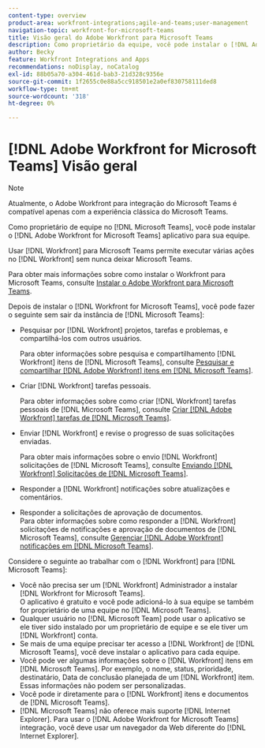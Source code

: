 ```yaml
---
content-type: overview
product-area: workfront-integrations;agile-and-teams;user-management
navigation-topic: workfront-for-microsoft-teams
title: Visão geral do Adobe Workfront para Microsoft Teams
description: Como proprietário da equipe, você pode instalar o [!DNL Adobe Workfront for Microsoft Teams] aplicativo para sua equipe.
author: Becky
feature: Workfront Integrations and Apps
recommendations: noDisplay, noCatalog
exl-id: 88b05a70-a304-461d-bab3-21d328c9356e
source-git-commit: 1f2655c0e88a5cc918501e2a0ef830758111ded8
workflow-type: tm+mt
source-wordcount: '318'
ht-degree: 0%

---
```


# [!DNL Adobe Workfront for Microsoft Teams] Visão geral

>[!NOTE]
>
>Atualmente, o Adobe Workfront para integração do Microsoft Teams é compatível apenas com a experiência clássica do Microsoft Teams.

Como proprietário de equipe no [!DNL Microsoft Teams], você pode instalar o [!DNL Adobe Workfront for Microsoft Teams] aplicativo para sua equipe.

Usar [!DNL Workfront] para Microsoft Teams permite executar várias ações no [!DNL Workfront] sem nunca deixar Microsoft Teams.

Para obter mais informações sobre como instalar o Workfront para Microsoft Teams, consulte [Instalar o Adobe Workfront para Microsoft Teams](../../workfront-integrations-and-apps/using-workfront-with-microsoft-teams/install-workfront-ms-teams.md).

Depois de instalar o [!DNL Workfront for Microsoft Teams], você pode fazer o seguinte sem sair da instância de [!DNL Microsoft Teams]:

* Pesquisar por [!DNL Workfront] projetos, tarefas e problemas, e compartilhá-los com outros usuários.

  Para obter informações sobre pesquisa e compartilhamento [!DNL Workfront] itens de [!DNL Microsoft Teams], consulte [Pesquisar e compartilhar [!DNL Adobe Workfront] itens em [!DNL Microsoft Teams]](../../workfront-integrations-and-apps/using-workfront-with-microsoft-teams/search-for-and-share-wf-items-in-ms-teams.md).

* Criar [!DNL Workfront] tarefas pessoais.

  Para obter informações sobre como criar [!DNL Workfront] tarefas pessoais de [!DNL Microsoft Teams], consulte [Criar [!DNL Adobe Workfront] tarefas de [!DNL Microsoft Teams]](../../workfront-integrations-and-apps/using-workfront-with-microsoft-teams/create-workfront-tasks-from-ms-teams.md).

* Enviar [!DNL Workfront] e revise o progresso de suas solicitações enviadas.

  Para obter mais informações sobre o envio [!DNL Workfront] solicitações de [!DNL Microsoft Teams], consulte [Enviando [!DNL Workfront] Solicitações de [!DNL Microsoft Teams]](../../workfront-integrations-and-apps/using-workfront-with-microsoft-teams/submit-workfront-requests-from-ms-teams.md).

* Responder a [!DNL Workfront] notificações sobre atualizações e comentários.
* Responder a solicitações de aprovação de documentos.\
   Para obter informações sobre como responder a [!DNL Workfront] solicitações de notificações e aprovação de documentos de [!DNL Microsoft Teams], consulte [Gerenciar [!DNL Adobe Workfront] notificações em [!DNL Microsoft Teams]](../../workfront-integrations-and-apps/using-workfront-with-microsoft-teams/manage-wf-notifications-approval-requests-ms-teams.md).

Considere o seguinte ao trabalhar com o [!DNL Workfront] para [!DNL Microsoft Teams]:

* Você não precisa ser um [!DNL Workfront] Administrador a instalar [!DNL Workfront for Microsoft Teams].\
   O aplicativo é gratuito e você pode adicioná-lo à sua equipe se também for proprietário de uma equipe no [!DNL Microsoft Teams].
* Qualquer usuário no [!DNL Microsoft Team] pode usar o aplicativo se ele tiver sido instalado por um proprietário de equipe e se ele tiver um [!DNL Workfront] conta.
* Se mais de uma equipe precisar ter acesso a [!DNL Workfront] de [!DNL Microsoft Teams], você deve instalar o aplicativo para cada equipe.
* Você pode ver algumas informações sobre o [!DNL Workfront] itens em [!DNL Microsoft Teams]. Por exemplo, o nome, status, prioridade, destinatário, Data de conclusão planejada de um [!DNL Workfront] item. Essas informações não podem ser personalizadas.
* Você pode ir diretamente para o [!DNL Workfront] itens e documentos de [!DNL Microsoft Teams].
* [!DNL Microsoft Teams] não oferece mais suporte [!DNL Internet Explorer]. Para usar o [!DNL Adobe Workfront for Microsoft Teams] integração, você deve usar um navegador da Web diferente do [!DNL Internet Explorer].
